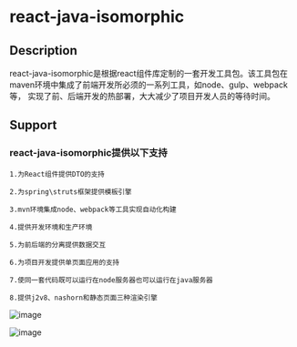 # react-java-isomorphic

## Description
react-java-isomorphic是根据react组件库定制的一套开发工具包。该工具包在maven环境中集成了前端开发所必须的一系列工具，如node、gulp、webpack等，
实现了前、后端开发的热部署，大大减少了项目开发人员的等待时间。

## Support
### react-java-isomorphic提供以下支持
```
1.为React组件提供DTO的支持

2.为spring\struts框架提供模板引擎

3.mvn环境集成node、webpack等工具实现自动化构建

4.提供开发环境和生产环境

5.为前后端的分离提供数据交互

6.为项目开发提供单页面应用的支持

7.使同一套代码既可以运行在node服务器也可以运行在java服务器

8.提供j2v8、nashorn和静态页面三种渲染引擎
```

![image](https://songshuzhong.github.io/visualizer/static/img/react-java-isomorphic-uml.png)

![image](https://songshuzhong.github.io/visualizer/static/img/react-java-isomorphic-process.png)